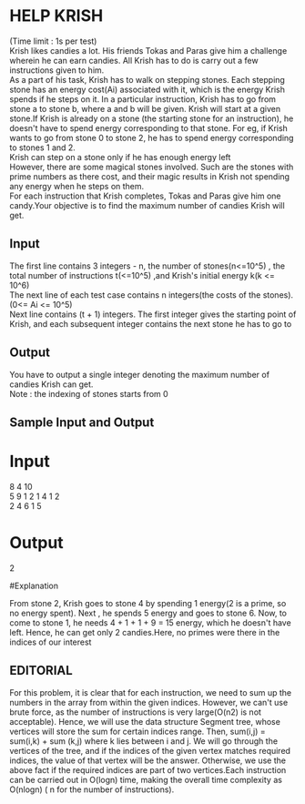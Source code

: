 # HELP KRISH
(Time limit : 1s per test)  
Krish likes candies a lot. His friends Tokas and Paras give him a challenge wherein he can earn candies. All Krish has to do is carry out a few instructions given to him.   
As a part of his task, Krish has to walk on stepping stones. Each stepping stone has an energy cost(Ai) associated with it, which is the energy Krish spends if he steps on it. In a particular instruction, Krish has to go from stone a to stone b, where a and b will be given. Krish will start at a given stone.If Krish is already on a stone (the starting stone for an instruction), he doesn't  have to spend energy corresponding to that stone. For eg, if Krish wants to go from stone 0 to stone 2, he has to spend energy corresponding to stones 1 and 2.  
Krish can step on a stone only if he has enough energy left  
However, there are some magical stones involved. Such are the stones with prime numbers as there cost, and their magic results in Krish not spending any energy when he steps on them.  
For each instruction that Krish completes, Tokas and Paras give him one candy.Your objective is to find the maximum number of candies Krish will get.
## Input  
 
The first line contains 3 integers -  n, the number of stones(n<=10^5) , the total number of instructions t(<=10^5)  ,and Krish's initial energy k(k <= 10^6)  
The next line of each test case contains n integers(the costs of the stones).(0<= Ai <= 10^5)  
Next line contains (t + 1) integers. The first integer gives the starting point of Krish, and each subsequent integer contains the next stone he has to go to  

## Output  
You have to output a single integer denoting the maximum number of candies Krish can get.  
Note : the indexing of stones starts from 0

## Sample Input and Output   
# Input 
8 4 10  
5 9 1 2 1 4 1 2  
2 4 6 1 5 
# Output
2   

#Explanation  

From stone 2, Krish goes to stone 4 by spending 1 energy(2 is a prime, so no energy spent). Next , he spends 5 energy and goes to stone 6. Now, to come to stone 1, he needs 4 + 1 + 1 + 9 = 15 energy, which he doesn't have left. Hence, he can get only 2 candies.Here, no primes were there in the indices of our interest  

## EDITORIAL  
For this problem, it is clear that for each instruction, we need to sum up the numbers in the array from within the given indices. However, we can't use brute force, as the number of instructions is very large(O(n2) is not acceptable). Hence, we will use the data structure Segment tree, whose vertices will store the sum for certain indices range. Then, sum(i,j) = sum(i,k) + sum (k,j) where k lies between i and j. We will go through the vertices of the tree, and if the indices of the given vertex matches required indices, the value of that vertex will be the answer. Otherwise, we use the above fact if the required indices are part of two vertices.Each instruction can be carried out in O(logn) time, making the overall time complexity as O(nlogn) ( n for the number of instructions).











